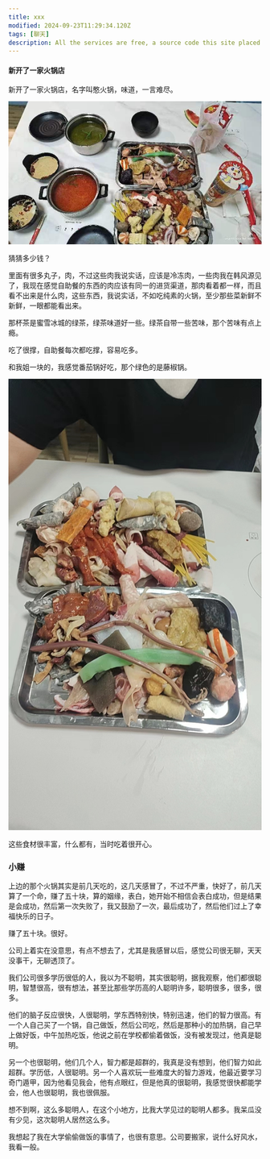 ```yaml
---
title: xxx
modified: 2024-09-23T11:29:34.120Z
tags: [聊天]
description: All the services are free, a source code this site placed on github repository and intergration with netlify service, another service that you can use is github page for hosting your own static site.
---
```


####  新开了一家火锅店

新开了一家火锅店，名字叫憨火锅，味道，一言难尽。

![](1.jpg)

猜猜多少钱？

里面有很多丸子，肉，不过这些肉我说实话，应该是冷冻肉，一些肉我在韩风源见了，我现在感觉自助餐的东西的肉应该有同一的进货渠道，那肉看着都一样，而且看不出来是什么肉，这些东西，我说实话，不如吃纯素的火锅，至少那些菜新鲜不新鲜，一眼都能看出来。

那杯茶是蜜雪冰城的绿茶，绿茶味道好一些。绿茶自带一些苦味，那个苦味有点上瘾。

吃了很撑，自助餐每次都吃撑，容易吃多。

和我姐一块的，我感觉番茄锅好吃，那个绿色的是藤椒锅。

![](2.jpg)

这些食材很丰富，什么都有，当时吃着很开心。

### 小赚

上边的那个火锅其实是前几天吃的，这几天感冒了，不过不严重，快好了，前几天算了一个命，赚了五十块，算的姻缘，表白，她开始不相信会表白成功，但是结果是会成功，然后第一次失败了，我又鼓励了一次，最后成功了，然后他们过上了幸福快乐的日子。

赚了五十块。很好。

公司上着实在没意思，有点不想去了，尤其是我感冒以后，感觉公司很无聊，天天没事干，无聊透顶了。

我们公司很多学历很低的人，我以为不聪明，其实很聪明，据我观察，他们都很聪明，智慧很高，很有想法，甚至比那些学历高的人聪明许多，聪明很多，很多，很多。

他们的脑子反应很快，人很聪明，学东西特别快，特别迅速，他们的智力很高。有一个人自己买了一个锅，自己做饭，然后公司吃，然后是那种小的加热锅，自己早上做好饭，中午加热吃饭，他说之前在学校都偷着做饭，没有被发现过，他真是聪明。

另一个也很聪明，他们几个人，智力都是超群的，我真是没有想到，他们智力如此超群。学历低，人很聪明。另一个人喜欢玩一些难度大的智力游戏，他最近要学习奇门遁甲，因为他看见我会，他有点眼红，但是他真的很聪明，我感觉很快都能学会，他人也很聪明，我也很佩服。

想不到啊，这么多聪明人，在这个小地方，比我大学见过的聪明人都多。我呆瓜没有少见，这次聪明人居然这么多。

我想起了我在大学偷偷做饭的事情了，也很有意思。公司要搬家，说什么好风水，我看一般。
